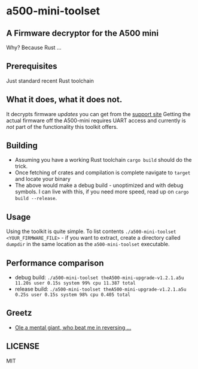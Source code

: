 # a500-mini-toolset
## A Firmware decryptor for the A500 mini
Why? Because Rust ...
## Prerequisites
Just standard recent Rust toolchain
## What it does, what it does not.
It decrypts firmware *updates* you can get from the [support site](https://retrogames.biz/support/thea500-mini/upgrade/)
Getting the actual firmware off the A500-mini requires UART access and currently is *not* part of the functionality this toolkit offers.
## Building
- Assuming you have a working Rust toolchain `cargo build` should do the trick.
- Once fetching of crates and compilation is complete navigate to `target` and locate your binary
- The above would make a debug build - unoptimized and with debug symbols. I can live with this, if you need more speed, read up on `cargo build --release`.
## Usage
Using the toolkit is quite simple. To list contents `./a500-mini-toolset <YOUR_FIRMWARE_FILE>` - if you want to extract, create a directory called `dumpdir` in the same location as the `a500-mini-toolset` executable.
## Performance comparison
- debug build: `./a500-mini-toolset theA500-mini-upgrade-v1.2.1.a5u  11.20s user 0.15s system 99% cpu 11.387 total`
- release build: `./a500-mini-toolset theA500-mini-upgrade-v1.2.1.a5u  0.25s user 0.15s system 98% cpu 0.405 total`
## Greetz
- [Ole,a mental giant, who beat me in reversing ...](https://github.com/oleavr)
## LICENSE
MIT
